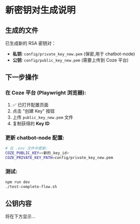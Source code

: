 # 新密钥对生成说明

## 生成的文件

已生成新的 RSA 密钥对：

- **私钥**: `config/private_key_new.pem` (保密,用于 chatbot-node)
- **公钥**: `config/public_key_new.pem` (需要上传到 Coze 平台)

## 下一步操作

### 在 Coze 平台 (Playwright 浏览器):

1. ✅ 已打开配置页面
2. 点击 "创建 Key" 按钮
3. 上传 `public_key_new.pem` 文件
4. 复制获得的 **Key ID**

### 更新 chatbot-node 配置:

```bash
# 在 .env 文件中更新:
COZE_PUBLIC_KEY=<新的_key_id>
COZE_PRIVATE_KEY_PATH=config/private_key_new.pem
```

### 测试:

```bash
npm run dev
./test-complete-flow.sh
```

## 公钥内容

将在下方显示...

